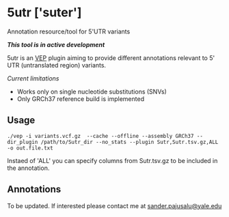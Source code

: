 # 5utr ['suter']
Annotation resource/tool for 5'UTR variants

***This tool is in active development***

5utr is an [VEP](https://useast.ensembl.org/info/docs/tools/vep/index.html) plugin aiming to provide different annotations relevant to 5' UTR (untranslated region) variants.

*Current limitations*
- Works only on single nucleotide substitutions (SNVs)
- Only GRCh37 reference build is implemented

## Usage

`./vep -i variants.vcf.gz  --cache --offline --assembly GRCh37 --dir_plugin /path/to/Sutr_dir --no_stats --plugin Sutr,Sutr.tsv.gz,ALL -o out.file.txt`

Instaed of 'ALL' you can specify columns from Sutr.tsv.gz to be included in the annotation.

## Annotations

To be updated. If interested please contact me at sander.pajusalu@yale.edu
